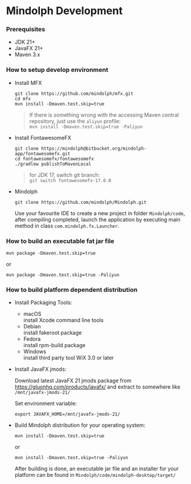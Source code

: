 # Mindolph Development

### Prerequisites
* JDK 21+
* JavaFX 21+
* Maven 3.x

### How to setup develop environment

* Install MFX

    ```shell
    git clone https://github.com/mindolph/mfx.git
    cd mfx
    mvn install -Dmaven.test.skip=true
    ```
  > If there is something wrong with the accessing Maven central repository, just use the `aliyun` profile:  
  > `mvn install -Dmaven.test.skip=true -Paliyun`

* Install FontawesomeFX

    ```shell
    git clone https://mindolph@bitbucket.org/mindolph-app/fontawesomefx.git
    cd fontawesomefx/fontawesomefx
    ./gradlew publishToMavenLocal
    ```
    > for JDK 17, switch git branch:  
`git switch fontawesomefx-17.0.0`

* Mindolph

    ```shell
    git clone https://github.com/mindolph/Mindolph.git
    ```

    Use your favourite IDE to create a new project in folder `Mindolph/code`, after compiling completed, launch the application by executing main method in class `com.mindolph.fx.Launcher`.

### How to build an executable fat jar file

```shell
mvn package -Dmaven.test.skip=true
```
or
```shell
mvn package -Dmaven.test.skip=true -Paliyun
```

### How to build platform dependent distribution

* Install Packaging Tools:  
    * macOS  
      install Xcode command line tools
    * Debian  
      install fakeroot package
    * Fedora  
      install rpm-build package
    * Windows  
      install third party tool WiX 3.0 or later

* Install JavaFX jmods:  

    Download latest JavaFX 21 jmods package from https://gluonhq.com/products/javafx/ and extract to somewhere like `/mnt/javafx-jmods-21/`

    Set environment variable:  
    ```shell
    export JAVAFX_HOME=/mnt/javafx-jmods-21/
    ```

* Build Mindolph distribution for your operating system:  

    ```shell
    mvn install -Dmaven.test.skip=true
    ```
    or 
    ```shell
    mvn install -Dmaven.test.skip=true -Paliyun
    ```
    After building is done, an executable jar file and an installer for your platform can be found in `Mindolph/code/mindolph-desktop/target/`
